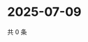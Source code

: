 # 2025-07-09

共 0 条

<!-- BEGIN ZHIHUQUESTIONS -->
<!-- 最后更新时间 Wed Jul 09 2025 21:28:06 GMT+0800 (China Standard Time) -->

<!-- END ZHIHUQUESTIONS -->
